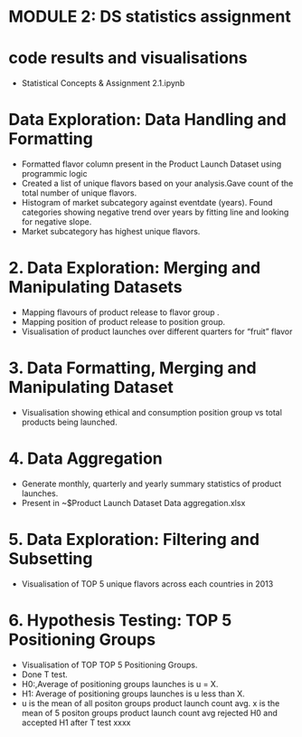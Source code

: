 # MODULE 2: DS statistics assignment

# code results and visualisations
 - Statistical Concepts & Assignment 2.1.ipynb

# Data Exploration: Data Handling and Formatting
 - Formatted flavor column present in the Product Launch Dataset using programmic logic
 - Created a list of unique flavors based on your analysis.Gave count of the total number 
   of unique flavors.
 - Histogram of market subcategory against eventdate (years). Found categories showing negative trend over
   years by fitting line and looking for negative slope.
-  Market subcategory has highest unique flavors.

# 2. Data Exploration: Merging and Manipulating Datasets
  - Mapping flavours of product release to flavor group .
  - Mapping position of product release to position group.
  - Visualisation  of product launches over different quarters for “fruit” flavor


# 3. Data Formatting, Merging and Manipulating Dataset
  - Visualisation showing ethical and consumption position group vs total products being launched.

# 4. Data Aggregation
  - Generate monthly, quarterly and yearly summary statistics of product launches.
  - Present in ~$Product Launch Dataset Data aggregation.xlsx

# 5. Data Exploration: Filtering and Subsetting 
  - Visualisation of TOP 5 unique flavors across each countries in 2013

# 6. Hypothesis Testing: TOP 5 Positioning Groups
   - Visualisation of TOP TOP 5 Positioning Groups.
   - Done T test.
   - H0:,Average of  positioning groups launches is  u = X.
   - H1: Average of positioning groups launches is  u less than X.
   - u is the mean of all positon groups product launch count avg.
    x is the mean of 5 positon groups product launch count avg
    rejected H0 and accepted H1 after T test
                                                              xxxx



